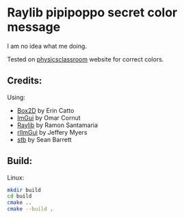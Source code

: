 # Raylib pipipoppo secret color message

I am no idea what me doing.

Tested on [physicsclassroom](https://www.physicsclassroom.com/Physics-Interactives/Light-and-Color/Color-Filters/Color-Filters-Interactive) website for correct colors.

## **Credits:**

Using:

- [Box2D](https://github.com/erincatto/box2d/releases/tag/v2.4.1) by Erin Catto
- [ImGui](https://github.com/ocornut/imgui) by Omar Cornut
- [Raylib](https://github.com/raysan5/raylib) by Ramon Santamaria
- [rlImGui](https://github.com/raylib-extras/rlImGui) by Jeffery Myers
- [stb](https://github.com/nothings/stb) by Sean Barrett

## **Build:**

Linux:
```sh
mkdir build
cd build
cmake ..
cmake --build .
```
